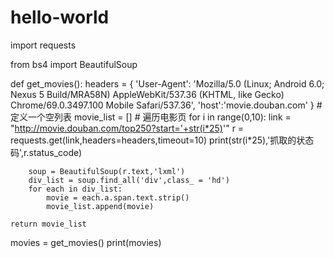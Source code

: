 # hello-world
import requests

from bs4 import BeautifulSoup


def get_movies():
	headers = {
	'User-Agent': 'Mozilla/5.0 (Linux; Android 6.0; Nexus 5 Build/MRA58N) AppleWebKit/537.36 (KHTML, like Gecko) Chrome/69.0.3497.100 Mobile Safari/537.36',
	'host':'movie.douban.com'
	}
	# 定义一个空列表
	movie_list = []
	# 遍历电影页
	for i in range(0,10):
		link = "http://movie.douban.com/top250?start='+str(i*25)'"
		r = requests.get(link,headers=headers,timeout=10)
		print(str(i*25),'抓取的状态码',r.status_code)

		soup = BeautifulSoup(r.text,'lxml')
		div_list = soup.find_all('div',class_ = 'hd')
		for each in div_list:
			movie = each.a.span.text.strip()
			movie_list.append(movie)

	return movie_list

movies = get_movies()
print(movies)
